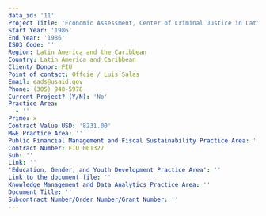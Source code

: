 ```yaml
---
data_id: '11'
Project Title: 'Economic Assessment, Center of Criminal Justice in Latin America and Caribbean'
Start Year: '1986'
End Year: '1986'
ISO3 Code: ''
Region: Latin America and the Caribbean
Country: Latin America and Caribbean
Client/ Donor: FIU
Point of contact: Offcie / Luis Salas
Email: eads@usaid.gov
Phone: (305) 940-5978
Current Project? (Y/N): 'No'
Practice Area:
  - ''
Prime: x
Contract Value USD: '8231.00'
M&E Practice Area: ''
Public Financial Management and Fiscal Sustainability Practice Area: ''
Contract Number: FIU 001327
Sub: ''
Link: ''
'Education, Gender, and Youth Development Practice Area': ''
Link to the document file: ''
Knowledge Management and Data Analytics Practice Area: ''
Document Title: ''
Subcontract Number/Order Number/Grant Number: ''
---
```

